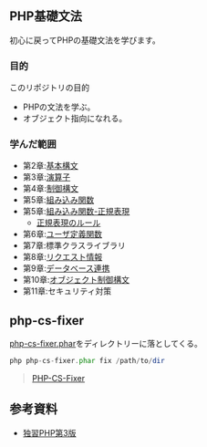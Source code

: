 ## PHP基礎文法

初心に戻ってPHPの基礎文法を学びます。

### 目的

このリポジトリの目的

- PHPの文法を学ぶ。
- オブジェクト指向になれる。

### 学んだ範囲

- 第2章:[基本構文](https://github.com/Fendo181/php_repos/pull/3)
- 第3章:[演算子](https://github.com/Fendo181/php_repos/pull/4)
- 第4章:[制御構文](https://github.com/Fendo181/php_repos/pull/5)
- 第5章:[組み込み関数](https://github.com/Fendo181/php_repos/pull/6)
- 第5章:[組み込み関数-正規表現](https://github.com/Fendo181/php_repos/pull/9)
  - [正規表現のルール](https://github.com/Fendo181/php_repos/tree/master/chap5_pcre)
- 第6章:[ユーザ定義関数](https://github.com/Fendo181/php_repos/pull/8)
- 第7章:標準クラスライブラリ
- 第8章:[リクエスト情報](https://github.com/Fendo181/php_repos/pull/13)
- 第9章:[データベース連携](https://github.com/Fendo181/php_repos/pull/14)
- 第10章:[オブジェクト制御構文](https://github.com/Fendo181/php_repos/pull/11)
- 第11章:セキュリティ対策


## php-cs-fixer

[php-cs-fixer.phar](http://cs.sensiolabs.org/download/php-cs-fixer-v2.phar)をディレクトリーに落としてくる。

```php
php php-cs-fixer.phar fix /path/to/dir
``` 

>[PHP-CS-Fixer](https://github.com/FriendsOfPHP/PHP-CS-Fixer)



## 参考資料

- [独習PHP第3版](https://www.amazon.co.jp/dp/479813547X)
